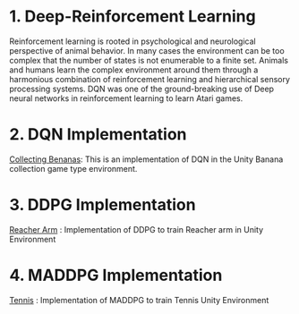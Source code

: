 

# 1. Deep-Reinforcement Learning 
Reinforcement learning is rooted in psychological and neurological perspective of animal behavior. In many cases the environment can be too complex that the number of states is not enumerable to a finite set. Animals and humans learn the complex environment around them through a harmonious combination of reinforcement learning and hierarchical sensory processing systems. DQN was one of the ground-breaking use of Deep neural networks in reinforcement learning to learn Atari games. 

# 2. DQN Implementation
[Collecting Benanas](https://github.com/jojivk/Deep-Reinforcement-Learning-/tree/master/DQN): This is an implementation of DQN in the Unity Banana collection game type environment.

# 3. DDPG Implementation
[Reacher Arm](https://github.com/jojivk/Deep-Reinforcement-Learning-/tree/master/DDPG) : Implementation of DDPG to train Reacher arm in Unity Environment


# 4. MADDPG Implementation
[Tennis](https://github.com/jojivk/Deep-Reinforcement-Learning-/tree/master/MADDPG) : Implementation of MADDPG to train Tennis Unity Environment
